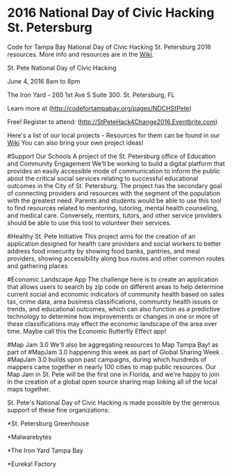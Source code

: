 # 2016 National Day of Civic Hacking St. Petersburg
Code for Tampa Bay National Day of Civic Hacking St. Petersburg 2016 resources. More info and resources are in the [Wiki](https://github.com/code-for-tb/2016-NDCH-St-Pete/wiki).

St. Pete National Day of Civic Hacking

June 4, 2016 8am to 8pm

The Iron Yard - 260 1st Ave S Suite 300. St. Petersburg, FL

Learn more at (http://codefortampabay.org/pages/NDCHStPete)

Free! Register to attend: (http://StPeteHack4Change2016.Eventbrite.com)

Here's a list of our local projects - Resources for them can be found in our [Wiki](https://github.com/code-for-tb/2016-NDCH-St-Pete/wiki) You can also bring your own project ideas!

#Support Our Schools
A project of the St. Petersburg office of Education and Community Engagement
We’ll be working to build a digital platform that provides an easily accessible mode of communication to inform the public about the critical social services relating to successful educational outcomes in the City of St. Petersburg.  The project has the  secondary goal of connecting providers and resources with the segment of the population with the greatest need.  Parents and students would be able to use this tool to find resources related to mentoring, tutoring, mental health counseling, and medical care.  Conversely, mentors, tutors, and other service providers should be able to use this tool to volunteer their services.  

#Healthy St. Pete Initiative
This project  aims for the creation of an application designed for health care providers and social workers  to better address food insecurity by showing food banks,  pantries, and meal providers, showing accessibility along bus routes and other common routes and gathering places

#Economic Landscape App
The challenge here is to create an application that allows users to search by zip code on different areas to help determine current social and economic indicators of community health  based on sales tax, crime data, area business classifications, community health issues or trends, and educational outcomes, which can also function as a predictive technology to determine how improvements or changes in one or more of these classifications may effect the economic landscape of the area over time.  Maybe call this the Economic Butterfly Effect app!

#Map Jam 3.0
We'll also be aggregating resources to Map Tampa Bay! as part of #MapJam 3.0 happening this week as part of Global Sharing Week . #MapJam 3.0 builds upon past campaigns, during which hundreds of mappers came together in nearly 100 cities to map public resources. Our Map Jam in St. Pete will be the first one in Florida, and we're happy to join in the creation of a global open source sharing map linking all of the local maps together.

St. Pete's National Day of Civic Hacking is made possible by the generous support of these fine organizations:

*St. Petersburg Greenhouse

*Malwarebytes

*The Iron Yard Tampa Bay

*Eureka! Factory
